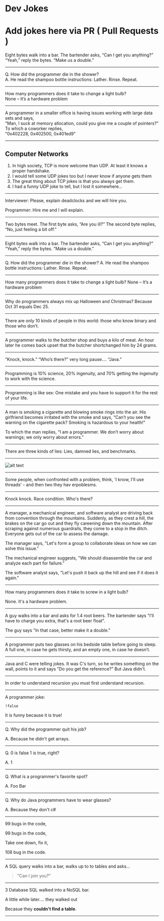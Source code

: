 # Dev Jokes

Add jokes here via PR ( Pull Requests )
===

Eight bytes walk into a bar.  The bartender asks, “Can I get you anything?” <br>
“Yeah,” reply the bytes.  “Make us a double.”

---
Q. How did the programmer die in the shower?<br>
A. He read the shampoo bottle instructions: Lather. Rinse. Repeat.

---

How many programmers does it take to change a light bulb?<br>
None – It’s a hardware problem

---

A programmer in a smaller office is having issues working with large data sets and says, <br>
"Man, I suck at memory allocation, could you give me a couple of pointers?" <br>
To which a coworker replies, <br>
"0x402228, 0x402500, 0x401ed9"

---

## Computer Networks
1. In high society, TCP is more welcome than UDP. At least it knows a proper handshake.
2. I would tell some UDP jokes too but I never know if anyone gets them
3. The great thing about TCP jokes is that you always get them.
4. I had a funny UDP joke to tell, but I lost it somewhere...
---
Interviewer: Please, explain deadclocks and we will hire you.

Programmer: Hire me and I will explain.

---

Two bytes meet.  The first byte asks, “Are you ill?”
The second byte replies, “No, just feeling a bit off.”
***

Eight bytes walk into a bar.  The bartender asks, “Can I get you anything?”
“Yeah,” reply the bytes.  “Make us a double.”

***

Q. How did the programmer die in the shower?
A. He read the shampoo bottle instructions: Lather. Rinse. Repeat.

***

How many programmers does it take to change a light bulb?
None – It’s a hardware problem

***

Why do programmers always mix up Halloween and Christmas?
Because Oct 31 equals Dec 25.

***

There are only 10 kinds of people in this world: those who know binary and those who don’t.

***

A programmer walks to the butcher shop and buys a kilo of meat.  An hour later he comes back upset that the butcher shortchanged him by 24 grams.

***

“Knock, knock.”
“Who’s there?”
very long pause….
“Java.”

***

Programming is 10% science, 20% ingenuity, and 70% getting the ingenuity to work with the science.

***

Programming is like sex:
One mistake and you have to support it for the rest of your life.

***

A man is smoking a cigarette and blowing smoke rings into the air.  His girlfriend becomes irritated with the smoke and says, “Can’t you see the warning on the cigarette pack?  Smoking is hazardous to your health!”

To which the man replies, “I am a programmer.  We don’t worry about warnings; we only worry about errors.”

***

There are three kinds of lies: Lies, damned lies, and benchmarks.

***
![alt text](https://encrypted-tbn0.gstatic.com/images?q=tbn:ANd9GcRg94Tjh7hly0_qYYBpW3Z_sTCzXoaR3Xk6R6WgGl5fY6mVCE0c)
***
Some people, when confronted with a problem, think, 'I know, I'll use threads' - and then two they hav erpoblesms.

***

Knock knock. Race condition. Who's there?

***

A manager, a mechanical engineer, and software analyst are driving back from convention through the mountains. Suddenly, as they crest a hill, the brakes on the car go out and they fly careening down the mountain. After scraping against numerous guardrails, they come to a stop in the ditch. Everyone gets out of the car to assess the damage.

The manager says, "Let's form a group to collaborate ideas on how we can solve this issue."

The mechanical engineer suggests, "We should disassemble the car and analyze each part for failure."

The software analyst says, "Let's push it back up the hill and see if it does it again."

***
How many programmers does it take to screw in a light bulb?

None. It's a hardware problem.

***
A guy walks into a bar and asks for 1.4 root beers. The bartender says "I'll have to charge you extra, that's a root beer float".

The guy says "In that case, better make it a double."

***

A programmer puts two glasses on his bedside table before going to sleep. A full one, in case he gets thirsty, and an empty one, in case he doesn’t.

***

Java and C were telling jokes. It was C's turn, so he writes something on the wall, points to it and says "Do you get the reference?" But Java didn't.

***

In order to understand recursion you must first understand recursion.
***
A programmer joke:

```!false```

It is funny because it is true!

---

Q. Why did the programmer quit his job?

A. Because he didn't get arrays.

---

Q. 0 is false 1 is true, right?

A. 1

---

Q. What is a programmer's favorite spot?

A. Foo Bar

---

Q. Why do Java programmers have to wear glasses?

A. Because they don't c#

---

99 bugs in the code,

99 bugs in the code,

Take one down, fix it,

108 bug in the code.

---
A SQL query walks into a bar, walks up to to tables and asks...

>"Can I join you?"

---
3 Database SQL walked into a NoSQL bar.

A little while later....
they walked out 

Becasue they **couldn't find a table**.

---
